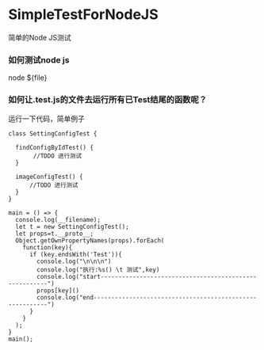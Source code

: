 # SimpleTestForNodeJS
简单的Node JS测试

### 如何测试node js

node ${file} 


### 如何让.test.js的文件去运行所有已Test结尾的函数呢？

运行一下代码，简单例子
```
class SettingConfigTest {

  findConfigByIdTest() {
       //TDDO 进行测试
  }

  imageConfigTest() {
      //TODO 进行测试
  }
}

main = () => {
  console.log(__filename);
  let t = new SettingConfigTest();
  let props=t.__proto__;
  Object.getOwnPropertyNames(props).forEach(
    function(key){
      if (key.endsWith('Test')){
        console.log("\n\n\n")
        console.log("执行:%s() \t 测试",key)
        console.log("start-------------------------------------------------------")
        props[key]()
        console.log("end---------------------------------------------------------")
      }
    }
  );
}
main();

```
